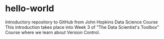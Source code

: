 # hello-world
Introductory repository to GitHub from John Hopkins Data Science Course
This introduction takes place into Week 3 of "The Data Scientist's Toolbox" Course where we learn about Version Control.
